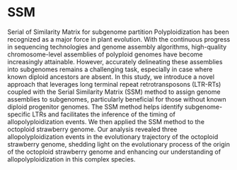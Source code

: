 # SSM
Serial of Similarity Matrix for subgenome partition
Polyploidization has been recognized as a major force in plant evolution. With the continuous progress in sequencing technologies and genome assembly algorithms, high-quality chromosome-level assemblies of polyploid genomes have become increasingly attainable. However, accurately delineating these assemblies into subgenomes remains a challenging task, especially in case where known diploid ancestors are absent. In this study, we introduce a novel approach that leverages long terminal repeat retrotransposons (LTR-RTs) coupled with the Serial Similarity Matrix (SSM) method to assign genome assemblies to subgenomes, particularly beneficial for those without known diploid progenitor genomes. The SSM method helps identify subgenome-specific LTRs and facilitates the inference of the timing of allopolyploidization events. We then applied the SSM method to the octoploid strawberry genome. Our analysis revealed three allopolyploidization events in the evolutionary trajectory of the octoploid strawberry genome, shedding light on the evolutionary process of the origin of the octoploid strawberry genome and enhancing our understanding of allopolyploidization in this complex species.

